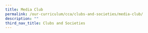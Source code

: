 ```yaml
---
title: Media Club
permalink: /our-curriculum/cca/clubs-and-societies/media-club/
description: ""
third_nav_title: Clubs and Societies
---
```

